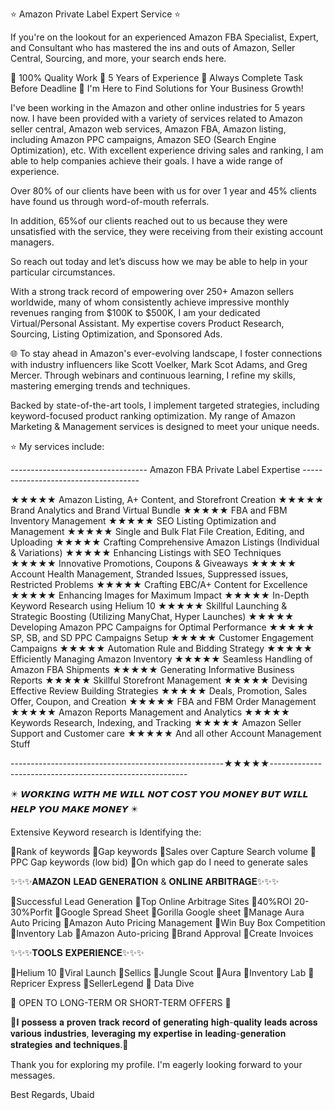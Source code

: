 ⭐ Amazon Private Label Expert Service ⭐

If you're on the lookout for an experienced Amazon FBA Specialist, Expert, and Consultant who has mastered the ins and outs of Amazon, Seller Central, Sourcing, and more, your search ends here.

🔴 100% Quality Work
🔴 5 Years of Experience
🔴 Always Complete Task Before Deadline
🔴 I'm Here to Find Solutions for Your Business Growth!

I've been working in the Amazon and other online industries for 5 years now. I have been provided with a variety of services related to Amazon seller central, Amazon web services, Amazon FBA, Amazon listing, including Amazon PPC campaigns, Amazon SEO (Search Engine Optimization), etc. With excellent experience driving sales and ranking, I am able to help companies achieve their goals. I have a wide range of experience.

Over 80% of our clients have been with us for over 1 year and 45% clients have found us through word-of-mouth referrals.

In addition, 65%of our clients reached out to us because they were unsatisfied with the service, they were receiving from their existing account managers.

So reach out today and let’s discuss how we may be able to help in your particular circumstances.

With a strong track record of empowering over 250+ Amazon sellers worldwide, many of whom consistently achieve impressive monthly revenues ranging from $100K to $500K, I am your dedicated Virtual/Personal Assistant. My expertise covers Product Research, Sourcing, Listing Optimization, and Sponsored Ads.

🌐 To stay ahead in Amazon's ever-evolving landscape, I foster connections with industry influencers like Scott Voelker, Mark Scot Adams, and Greg Mercer. Through webinars and continuous learning, I refine my skills, mastering emerging trends and techniques.

Backed by state-of-the-art tools, I implement targeted strategies, including keyword-focused product ranking optimization. My range of Amazon Marketing & Management services is designed to meet your unique needs.

⭐ My services include:

---------------------------------- Amazon FBA Private Label Expertise -------------------------------------

★★★★★ Amazon Listing, A+ Content, and Storefront Creation
★★★★★ Brand Analytics and Brand Virtual Bundle
★★★★★ FBA and FBM Inventory Management
★★★★★ SEO Listing Optimization and Management
★★★★★ Single and Bulk Flat File Creation, Editing, and Uploading
★★★★★ Crafting Comprehensive Amazon Listings (Individual & Variations)
★★★★★ Enhancing Listings with SEO Techniques
★★★★★ Innovative Promotions, Coupons & Giveaways
★★★★★ Account Health Management, Stranded Issues, Suppressed issues, Restricted Problems
★★★★★ Crafting EBC/A+ Content for Excellence
★★★★★ Enhancing Images for Maximum Impact
★★★★★ In-Depth Keyword Research using Helium 10
★★★★★ Skillful Launching & Strategic Boosting (Utilizing ManyChat, Hyper Launches)
★★★★★ Developing Amazon PPC Campaigns for Optimal Performance
★★★★★ SP, SB, and SD PPC Campaigns Setup
★★★★★ Customer Engagement Campaigns
★★★★★ Automation Rule and Bidding Strategy
★★★★★ Efficiently Managing Amazon Inventory
★★★★★ Seamless Handling of Amazon FBA Shipments
★★★★★ Generating Informative Business Reports
★★★★★ Skillful Storefront Management
★★★★★ Devising Effective Review Building Strategies
★★★★★ Deals, Promotion, Sales Offer, Coupon, and Creation
★★★★★ FBA and FBM Order Management
★★★★★ Amazon Reports Management and Analytics
★★★★★ Keywords Research, Indexing, and Tracking
★★★★★ Amazon Seller Support and Customer care
★★★★★ And all other Account Management Stuff

-----------------------------------------------------★★★★★---------------------------------------------------------

✴️ 𝙒𝙊𝙍𝙆𝙄𝙉𝙂 𝙒𝙄𝙏𝙃 𝙈𝙀 𝙒𝙄𝙇𝙇 𝙉𝙊𝙏 𝘾𝙊𝙎𝙏 𝙔𝙊𝙐 𝙈𝙊𝙉𝙀𝙔 𝘽𝙐𝙏 𝙒𝙄𝙇𝙇 𝙃𝙀𝙇𝙋 𝙔𝙊𝙐 𝙈𝘼𝙆𝙀 𝙈𝙊𝙉𝙀𝙔 ✴️

Extensive Keyword research is Identifying the:

🌟Rank of keywords
🌟Gap keywords
🌟Sales over Capture Search volume
🌟PPC Gap keywords (low bid)
🌟On which gap do I need to generate sales

✨✨✨𝐀𝐌𝐀𝐙𝐎𝐍 𝐋𝐄𝐀𝐃 𝐆𝐄𝐍𝐄𝐑𝐀𝐓𝐈𝐎𝐍 & 𝐎𝐍𝐋𝐈𝐍𝐄 𝐀𝐑𝐁𝐈𝐓𝐑𝐀𝐆𝐄✨✨✨

🏅Successful Lead Generation
🏅Top Online Arbitrage Sites
🏅40%ROI 20-30%Porfit
🏅Google Spread Sheet
🏅Gorilla Google sheet
🏅Manage Aura Auto Pricing
🏅Amazon Auto Pricing Management
🏅Win Buy Box Competition
🏅Inventory Lab
🏅Amazon Auto-pricing
🏅Brand Approval
🏅Create Invoices

✨✨✨𝐓𝐎𝐎𝐋𝐒 𝐄𝐗𝐏𝐄𝐑𝐈𝐄𝐍𝐂𝐄✨✨✨

🏅Helium 10
🏅Viral Launch
🏅Sellics
🏅Jungle Scout
🏅Aura
🏅Inventory Lab
🏅Repricer Express
🏅SellerLegend
🏅 Data Dive

💢 OPEN TO LONG-TERM OR SHORT-TERM OFFERS 💢

🌟𝐈 𝐩𝐨𝐬𝐬𝐞𝐬𝐬 𝐚 𝐩𝐫𝐨𝐯𝐞𝐧 𝐭𝐫𝐚𝐜𝐤 𝐫𝐞𝐜𝐨𝐫𝐝 𝐨𝐟 𝐠𝐞𝐧𝐞𝐫𝐚𝐭𝐢𝐧𝐠 𝐡𝐢𝐠𝐡-𝐪𝐮𝐚𝐥𝐢𝐭𝐲 𝐥𝐞𝐚𝐝𝐬 𝐚𝐜𝐫𝐨𝐬𝐬 𝐯𝐚𝐫𝐢𝐨𝐮𝐬 𝐢𝐧𝐝𝐮𝐬𝐭𝐫𝐢𝐞𝐬, 𝐥𝐞𝐯𝐞𝐫𝐚𝐠𝐢𝐧𝐠 𝐦𝐲 𝐞𝐱𝐩𝐞𝐫𝐭𝐢𝐬𝐞 𝐢𝐧 𝐥𝐞𝐚𝐝𝐢𝐧𝐠-𝐠𝐞𝐧𝐞𝐫𝐚𝐭𝐢𝐨𝐧 𝐬𝐭𝐫𝐚𝐭𝐞𝐠𝐢𝐞𝐬 𝐚𝐧𝐝 𝐭𝐞𝐜𝐡𝐧𝐢𝐪𝐮𝐞𝐬.🌟

Thank you for exploring my profile. I'm eagerly looking forward to your messages.

Best Regards,
Ubaid
